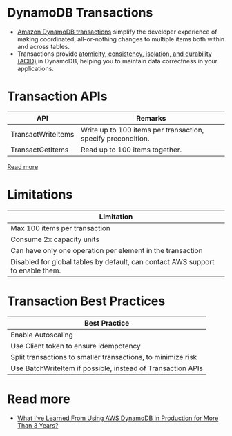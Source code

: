 # DynamoDB Transactions
- [Amazon DynamoDB transactions](https://docs.aws.amazon.com/amazondynamodb/latest/developerguide/transactions.html) simplify the developer experience of making coordinated, all-or-nothing changes to multiple items both within and across tables. 
- Transactions provide [atomicity, consistency, isolation, and durability (ACID)](../../../HLD-System-Designs/3_Databases/1_ACID-Transactions/Readme.md) in DynamoDB, helping you to maintain data correctness in your applications.

# Transaction APIs

| API                | Remarks                                                      |
|--------------------|--------------------------------------------------------------|
| TransactWriteItems | Write up to 100 items per transaction, specify precondition. |
| TransactGetItems   | Read up to 100 items together.                               |

[Read more](https://docs.aws.amazon.com/amazondynamodb/latest/developerguide/transaction-apis.html)

# Limitations

| Limitation                                                                     |
|--------------------------------------------------------------------------------|
| Max 100 items per transaction                                                  |
| Consume 2x capacity units                                                      |
| Can have only one operation per element in the transaction                     |
| Disabled for global tables by default, can contact AWS support to enable them. |

# Transaction Best Practices

| Best Practice                                                |
|--------------------------------------------------------------|
| Enable Autoscaling                                           |
| Use Client token to ensure idempotency                       |
| Split transactions to smaller transactions, to minimize risk |
| Use BatchWriteItem if possible, instead of Transaction APIs  |

# Read more
- [What I’ve Learned From Using AWS DynamoDB in Production for More Than 3 Years?](https://medium.com/aws-tip/what-ive-learned-from-using-aws-dynamodb-in-production-for-more-than-3-years-49a077886b5c)
